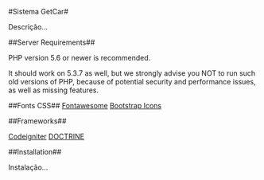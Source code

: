 #Sistema GetCar#

Descrição...

##Server Requirements##

PHP version 5.6 or newer is recommended.

It should work on 5.3.7 as well, but we strongly advise you NOT to run
such old versions of PHP, because of potential security and performance
issues, as well as missing features.

##Fonts CSS##
[Fontawesome](http://fontawesome.io/icon)
[Bootstrap Icons](http://getbootstrap.com/components/)

##Frameworks##

[Codeigniter](https://codeigniter.com/)
[DOCTRINE](http://www.doctrine-project.org/)

##Installation##

Instalação...

